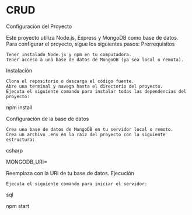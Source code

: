 # CRUD
Configuración del Proyecto

Este proyecto utiliza Node.js, Express y MongoDB como base de datos. Para configurar el proyecto, sigue los siguientes pasos:
Prerrequisitos

    Tener instalado Node.js y npm en tu computadora.
    Tener acceso a una base de datos de MongoDB (ya sea local o remota).

Instalación

    Clona el repositorio o descarga el código fuente.
    Abre una terminal y navega hasta el directorio del proyecto.
    Ejecuta el siguiente comando para instalar todas las dependencias del proyecto:

npm install

Configuración de la base de datos

    Crea una base de datos de MongoDB en tu servidor local o remoto.
    Crea un archivo .env en la raíz del proyecto con la siguiente estructura:

csharp

MONGODB_URI=<URI de tu base de datos de MongoDB>

Reemplaza <URI de tu base de datos de MongoDB> con la URI de tu base de datos.
Ejecución

    Ejecuta el siguiente comando para iniciar el servidor:

sql

npm start
